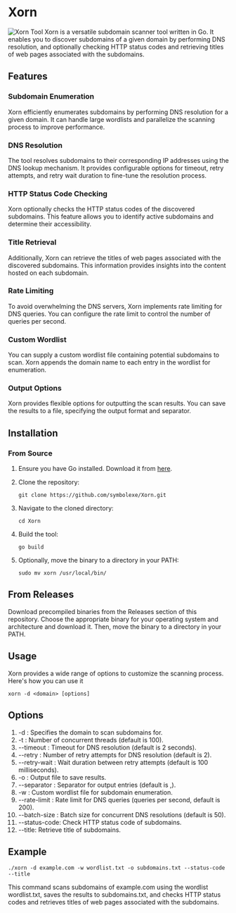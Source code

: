 # Xorn
![Xorn Tool](https://github.com/Symbolexe/xorn/assets/140549630/c965deb0-6116-4249-8033-a4e5bd055e3f)
Xorn is a versatile subdomain scanner tool written in Go. It enables you to discover subdomains of a given domain by performing DNS resolution, and optionally checking HTTP status codes and retrieving titles of web pages associated with the subdomains.
## Features
### Subdomain Enumeration
Xorn efficiently enumerates subdomains by performing DNS resolution for a given domain. It can handle large wordlists and parallelize the scanning process to improve performance.
### DNS Resolution
The tool resolves subdomains to their corresponding IP addresses using the DNS lookup mechanism. It provides configurable options for timeout, retry attempts, and retry wait duration to fine-tune the resolution process.
### HTTP Status Code Checking
Xorn optionally checks the HTTP status codes of the discovered subdomains. This feature allows you to identify active subdomains and determine their accessibility.
### Title Retrieval
Additionally, Xorn can retrieve the titles of web pages associated with the discovered subdomains. This information provides insights into the content hosted on each subdomain.
### Rate Limiting
To avoid overwhelming the DNS servers, Xorn implements rate limiting for DNS queries. You can configure the rate limit to control the number of queries per second.
### Custom Wordlist
You can supply a custom wordlist file containing potential subdomains to scan. Xorn appends the domain name to each entry in the wordlist for enumeration.
### Output Options
Xorn provides flexible options for outputting the scan results. You can save the results to a file, specifying the output format and separator.
## Installation
### From Source
1. Ensure you have Go installed. Download it from [here](https://golang.org/dl/).
2. Clone the repository:

   ```git clone https://github.com/symbolexe/Xorn.git```
3. Navigate to the cloned directory:

   ```cd Xorn```
4. Build the tool:

   ```go build```
5. Optionally, move the binary to a directory in your PATH:

   ```sudo mv xorn /usr/local/bin/```
## From Releases
Download precompiled binaries from the Releases section of this repository. Choose the appropriate binary for your operating system and architecture and download it. Then, move the binary to a directory in your PATH.
## Usage
Xorn provides a wide range of options to customize the scanning process. Here's how you can use it

```xorn -d <domain> [options]```
## Options
1. -d <domain>: Specifies the domain to scan subdomains for.
2. -t <threads>: Number of concurrent threads (default is 100).
3. --timeout <timeout>: Timeout for DNS resolution (default is 2 seconds).
4. --retry <retry>: Number of retry attempts for DNS resolution (default is 2).
5. --retry-wait <retry-wait>: Wait duration between retry attempts (default is 100 milliseconds).
6. -o <output-file>: Output file to save results.
7. --separator <separator>: Separator for output entries (default is ,).
8. -w <wordlist-file>: Custom wordlist file for subdomain enumeration.
9. --rate-limit <rate-limit>: Rate limit for DNS queries (queries per second, default is 200).
10. --batch-size <batch-size>: Batch size for concurrent DNS resolutions (default is 50).
11. --status-code: Check HTTP status code of subdomains.
12. --title: Retrieve title of subdomains.
## Example
```./xorn -d example.com -w wordlist.txt -o subdomains.txt --status-code --title```

This command scans subdomains of example.com using the wordlist wordlist.txt, saves the results to subdomains.txt, and checks HTTP status codes and retrieves titles of web pages associated with the subdomains.
